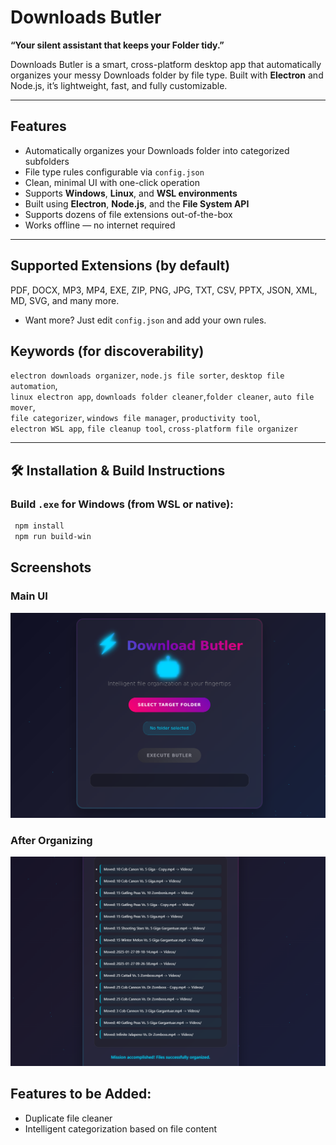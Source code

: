 # Downloads Butler

**“Your silent assistant that keeps your Folder tidy.”**

Downloads Butler is a smart, cross-platform desktop app that automatically organizes your messy Downloads folder by file type. Built with **Electron** and Node.js, it’s lightweight, fast, and fully customizable.

---

## Features

- Automatically organizes your Downloads folder into categorized subfolders
- File type rules configurable via `config.json`
- Clean, minimal UI with one-click operation
- Supports **Windows**, **Linux**, and **WSL environments**
- Built using **Electron**, **Node.js**, and the **File System API**
- Supports dozens of file extensions out-of-the-box
- Works offline — no internet required

---

## Supported Extensions (by default)

PDF, DOCX, MP3, MP4, EXE, ZIP, PNG, JPG, TXT, CSV, PPTX, JSON, XML, MD, SVG, and many more.
- Want more? Just edit `config.json` and add your own rules.

## Keywords (for discoverability)

`electron downloads organizer`, `node.js file sorter`, `desktop file automation`,  
`linux electron app`, `downloads folder cleaner`,`folder cleaner`, `auto file mover`,  
`file categorizer`, `windows file manager`, `productivity tool`,  
`electron WSL app`, `file cleanup tool`, `cross-platform file organizer`

---

## 🛠 Installation & Build Instructions

### Build `.exe` for Windows (from WSL or native):

```bash
 npm install
 npm run build-win
```

## Screenshots
### Main UI
![Downloads Butler Screenshot](img/ui.png)

### After Organizing
![Organized Downloads](img/move.png)

## Features to be Added:
 - Duplicate file cleaner
 - Intelligent categorization based on file content

